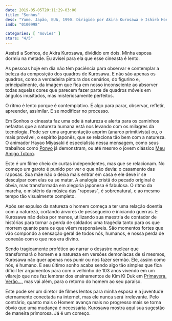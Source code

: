 ```yaml
---
date: 2019-05-05T20:11:29-03:00
title: "Sonhos"
desc: "Yume. Japão, EUA, 1990. Dirigido por Akira Kurosawa e Ishirô Honda, escrito por Kurosawa. Com Akira Terao, Mitsuko Baishô, Toshie Negishi."
imdb: "0100998"

categories: [ "movies" ]
stars: "4/5"
---
```

Assisti a Sonhos, de Akira Kurosawa, dividido em dois. Minha esposa dormiu na metade. Eu avisei para ela que esse cineasta é lento.

As pessoas hoje em dia não têm paciência para observar e contemplar a beleza da composição dos quadros de Kurosawa. E não são apenas os quadros, como a verdadeira pintura dos cenários, do figurino e, principalmente, da imagem que fica em nosso inconsciente ao absorver todas aquelas cores que parecem fazer parte de quadros móveis em ângulos inusitados, mas misteriosamente perfeitos.

O ritmo é lento porque é contemplativo. É algo para parar, observar, refletir, apreender, assimilar. E se modificar no processo.

Em Sonhos o cineasta faz uma ode à natureza e alerta para os caminhos nefastos que a natureza humana está nos levando com os milagres da tecnologia. Pode ser uma argumentação anprim (anarco primitivista) ou, o mais provável, o espírito japonês, que se relaciona tão bem com a natureza. O animador Hayao Miyasaki é especialista nessa mensagem, como seus trabalhos como [Ponyo](/ponyo-uma-amizade-que-veio-do-mar) já demonstram, ou até mesmo o jovem clássico [Meu Amigo Totoro](/meu-amigo-totoro).

Este é um filme cheio de curtas independentes, mas que se relacionam. No começo um garoto é punido por ver o que não devia: o casamento das raposas. Sua mãe não o deixa mais entrar em casa e ele deve ir se desculpar com elas ou se matar. A analogia cristã do pecado original é óbvia, mas transformada em alegoria japonesa é fabulosa. O ritmo da marcha, o mistério da música das "raposas", é sobrenatural, e ao mesmo tempo tão visualmente completo.

Após ser expulso da natureza o homem começa a ter uma relação doentia com a natureza, cortando árvores de pessegueiro e iniciando guerras. E Kurosawa não deixa por menos, utilizando sua maestria de contador de histórias para tornar a perda de soldados uma tragédia tanto para os que morrem quanto para os que vêem responsáveis. São momentos fortes que vão compondo a sensação geral de todos nós, humanos, e nossa perda de conexão com o que nos era divino.

Sendo tragicamente profético ao narrar o desastre nuclear que transformará o homem e a natureza em versões demoníacas de si mesmos, Kurosawa não quer apenas nos punir ou nos fazer sermão. Ele, assim como nós, é humano. E seu último sonho acaba sendo algo tão simples que fica difícil ter argumentos para com o velhinho de 103 anos vivendo em um vilarejo que nos faz lembrar dos ensinamentos de Kim Ki Duk em [Primavera, Verão...](/primavera-verao-outono-inverno-e-primavera), mas vai além, para o retorno do homem ao seu paraíso.

Este pode ser um diretor de filmes lentos para minha esposa e a juventude eternamente conectada na internet, mas ele nunca será irrelevante. Pelo contrário, quanto mais o Homem avança mais no progresso mais se torna óbvio que uma mudança é necessária. Kurosawa mostra aqui sua sugestão de maneira primorosa. Já é um começo.
